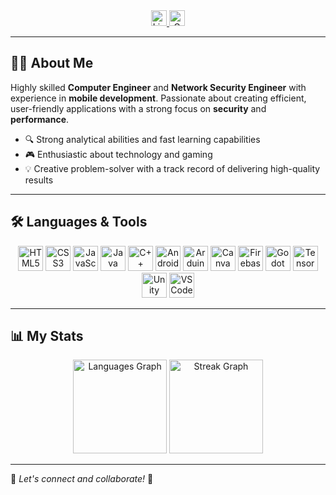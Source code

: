<div align="center">
  <a href="https://www.linkedin.com/in/adrianocurezalim/" target="_blank">
    <img src="https://img.shields.io/static/v1?message=LinkedIn&logo=linkedin&label=&color=0077B5&logoColor=white&labelColor=&style=for-the-badge" height="25" alt="LinkedIn" />
  </a>
  <a href="mailto:adrianocurezalim@gmail.com" target="_blank">
    <img src="https://img.shields.io/static/v1?message=Gmail&logo=gmail&label=&color=D14836&logoColor=white&labelColor=&style=for-the-badge" height="25" alt="Gmail" />
  </a>
</div>

---

## 👨‍💻 About Me

Highly skilled **Computer Engineer** and **Network Security Engineer** with experience in **mobile development**. Passionate about creating efficient, user-friendly applications with a strong focus on **security** and **performance**. 

- 🔍 Strong analytical abilities and fast learning capabilities  
- 🎮 Enthusiastic about technology and gaming  
- 💡 Creative problem-solver with a track record of delivering high-quality results  

---

## 🛠 Languages & Tools

<div align="center">
  <img src="https://cdn.jsdelivr.net/gh/devicons/devicon/icons/html5/html5-original.svg" height="40" alt="HTML5" />
  <img src="https://cdn.jsdelivr.net/gh/devicons/devicon/icons/css3/css3-original.svg" height="40" alt="CSS3" />
  <img src="https://cdn.jsdelivr.net/gh/devicons/devicon/icons/javascript/javascript-original.svg" height="40" alt="JavaScript" />
  <img src="https://cdn.jsdelivr.net/gh/devicons/devicon/icons/java/java-original.svg" height="40" alt="Java" />
  <img src="https://cdn.jsdelivr.net/gh/devicons/devicon/icons/cplusplus/cplusplus-original.svg" height="40" alt="C++" />
  <img src="https://cdn.jsdelivr.net/gh/devicons/devicon/icons/androidstudio/androidstudio-original.svg" height="40" alt="Android Studio" />
  <img src="https://cdn.jsdelivr.net/gh/devicons/devicon/icons/arduino/arduino-original.svg" height="40" alt="Arduino" />
  <img src="https://cdn.jsdelivr.net/gh/devicons/devicon/icons/canva/canva-original.svg" height="40" alt="Canva" />
  <img src="https://cdn.jsdelivr.net/gh/devicons/devicon/icons/firebase/firebase-plain.svg" height="40" alt="Firebase" />
  <img src="https://cdn.jsdelivr.net/gh/devicons/devicon/icons/godot/godot-original.svg" height="40" alt="Godot" />
  <img src="https://cdn.jsdelivr.net/gh/devicons/devicon/icons/tensorflow/tensorflow-original.svg" height="40" alt="TensorFlow" />
  <img src="https://cdn.jsdelivr.net/gh/devicons/devicon/icons/unity/unity-original.svg" height="40" alt="Unity" />
  <img src="https://cdn.jsdelivr.net/gh/devicons/devicon/icons/vscode/vscode-original.svg" height="40" alt="VS Code" />
</div>

---

## 📊 My Stats

<div align="center">
  <img src="https://github-readme-stats.vercel.app/api/top-langs?username=adrianocurezalim&locale=en&hide_title=false&layout=compact&card_width=320&langs_count=5&theme=default&hide_border=false&order=2" height="150" alt="Languages Graph" />
  <img src="https://streak-stats.demolab.com?user=adrianocurezalim&locale=en&mode=daily&theme=default&hide_border=false&border_radius=5&order=3" height="150" alt="Streak Graph" />
</div>

---

🌟 *Let's connect and collaborate!* 🚀
